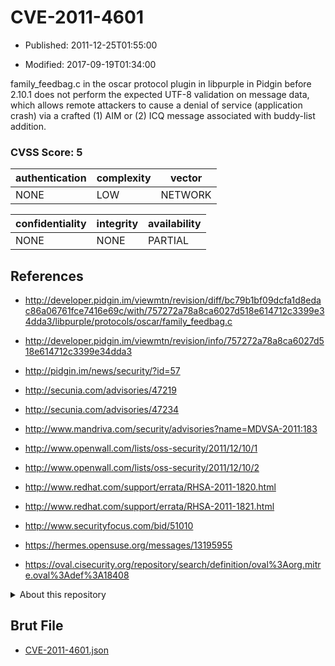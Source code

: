 # CVE-2011-4601

- Published: 2011-12-25T01:55:00

- Modified: 2017-09-19T01:34:00

family_feedbag.c in the oscar protocol plugin in libpurple in Pidgin before 2.10.1 does not perform the expected UTF-8 validation on message data, which allows remote attackers to cause a denial of service (application crash) via a crafted (1) AIM or (2) ICQ message associated with buddy-list addition.

### CVSS Score: **5**

| authentication | complexity | vector |
| --- | --- | --- |
| NONE | LOW | NETWORK |

| confidentiality | integrity | availability |
| --- | --- | --- |
| NONE | NONE | PARTIAL |

## References

* http://developer.pidgin.im/viewmtn/revision/diff/bc79b1bf09dcfa1d8edac86a06761fce7416e69c/with/757272a78a8ca6027d518e614712c3399e34dda3/libpurple/protocols/oscar/family_feedbag.c

* http://developer.pidgin.im/viewmtn/revision/info/757272a78a8ca6027d518e614712c3399e34dda3

* http://pidgin.im/news/security/?id=57

* http://secunia.com/advisories/47219

* http://secunia.com/advisories/47234

* http://www.mandriva.com/security/advisories?name=MDVSA-2011:183

* http://www.openwall.com/lists/oss-security/2011/12/10/1

* http://www.openwall.com/lists/oss-security/2011/12/10/2

* http://www.redhat.com/support/errata/RHSA-2011-1820.html

* http://www.redhat.com/support/errata/RHSA-2011-1821.html

* http://www.securityfocus.com/bid/51010

* https://hermes.opensuse.org/messages/13195955

* https://oval.cisecurity.org/repository/search/definition/oval%3Aorg.mitre.oval%3Adef%3A18408

<details>
<summary>About this repository</summary> 

  This repository is part of the project [Live Hack CVE](https://github.com/Live-Hack-CVE). Main website can be found [www.live-hack.org](https://www.live-hack.org) 
  
  Made by [Sn0wAlice](https://github.com/Sn0wAlice) for the people that care about security and need to have a feed of the latest CVEs. Hope you enjoy it, don't forget to star the repo and follow me on [Twitter](https://twitter.com/Sn0wAlice) and [Github](https://github.com/Sn0wAlice). And that is my [personnal website](https://www.alice-snow.me/)

  - [Home Page](https://github.com/Live-Hack-CVE)
  - [Framework](https://github.com/Live-Hack-CVE/cve-framework)
  - [CVE database](https://github.com/Live-Hack-CVE/full_database)
  - [Changelog](https://github.com/Live-Hack-CVE/Changelog)
</details>

## Brut File

* [CVE-2011-4601.json](https://raw.githubusercontent.com/Live-Hack-CVE/full_database/main/cves/2011/CVE-2011-4601.json)

